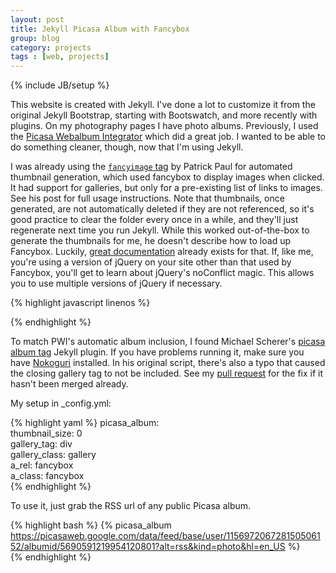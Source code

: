 ```yaml
---
layout: post
title: Jekyll Picasa Album with Fancybox
group: blog
category: projects
tags : [web, projects]
---
```

{% include JB/setup %}

This website is created with Jekyll. I've done a lot to customize it from the original Jekyll Bootstrap, starting with Bootswatch, and more recently with plugins. On my photography pages I have photo albums. Previously, I used the [Picasa Webalbum Integrator](http://code.google.com/p/pwi/) which did a great job. I wanted to be able to do something cleaner, though, now that I'm using Jekyll.  

I was already using the [`fancyimage` tag](http://www.pztrick.com/blog/2012/06/26/jekyll-fancyimage-tag/) by Patrick Paul for automated thumbnail generation, which used fancybox to display images when clicked. It had support for galleries, but only for a pre-existing list of links to images. See his post for full usage instructions. Note that thumbnails, once generated, are not automatically deleted if they are not referenced, so it's good practice to clear the folder every once in a while, and they'll just regenerate next time you run Jekyll. While this worked out-of-the-box to generate the thumbnails for me, he doesn't describe how to load up Fancybox. Luckily, [great documentation](http://www.granneman.com/webdev/coding/css/fancybox-a-better-lightbox/) already exists for that. If, like me, you're using a version of jQuery on your site other than that used by Fancybox, you'll get to learn about jQuery's noConflict magic. This allows you to use multiple versions of jQuery if necessary. 

{% highlight javascript linenos %}
<script language="Javascript" type="text/javascript">
  var fancy = jQuery.noConflict();
  fancy(document).ready(function() {
      jQuery(".fancybox").fancybox();
  });
</script>
{% endhighlight %}

To match PWI's automatic album inclusion, I found Michael Scherer's [picasa album tag](https://github.com/schmic/jekyll-picasa-album-tag) Jekyll plugin. If you have problems running it, make sure you have [Nokoguri](http://nokogiri.org/tutorials/installing_nokogiri.html) installed. In his original script, there's also a typo that caused the closing gallery tag to not be included. See my [pull request](https://github.com/schmic/jekyll-picasa-album-tag/pull/1) for the fix if it hasn't been merged already. 

My setup in \_config.yml:

{% highlight yaml %}
picasa_album:  
    thumbnail_size: 0  
    gallery_tag: div  
    gallery_class: gallery  
    a_rel: fancybox  
    a_class: fancybox  
{% endhighlight %}

To use it, just grab the RSS url of any public Picasa album.

{% highlight bash %}
{% picasa_album https://picasaweb.google.com/data/feed/base/user/115697206728150506152/albumid/5690591219954120801?alt=rss&kind=photo&hl=en_US %}  
{% endhighlight %}


